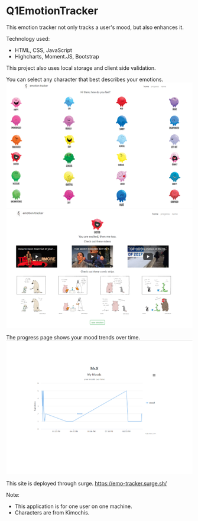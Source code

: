 # Q1EmotionTracker

This emotion tracker not only tracks a user's mood, but also enhances it.

Technology used:
+ HTML, CSS, JavaScript
+ Highcharts, Moment.JS, Bootstrap

This project also uses local storage and client side validation.

You can select any character that best describes your emotions.
![Home page](screenshots/homepage.PNG)
![Example](screenshots/content-excited.PNG)

The progress page shows your mood trends over time.
![stats](screenshots/stats.PNG)

This site is deployed through surge.
https://emo-tracker.surge.sh/

Note:
+ This application is for one user on one machine.
+ Characters are from Kimochis.
